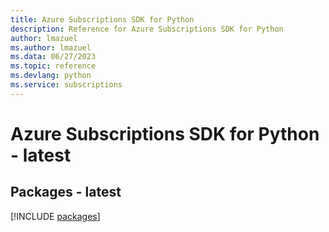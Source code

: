 ```yaml
---
title: Azure Subscriptions SDK for Python
description: Reference for Azure Subscriptions SDK for Python
author: lmazuel
ms.author: lmazuel
ms.data: 06/27/2023
ms.topic: reference
ms.devlang: python
ms.service: subscriptions
---
```

# Azure Subscriptions SDK for Python - latest
## Packages - latest
[!INCLUDE [packages](subscriptions-index.md)]